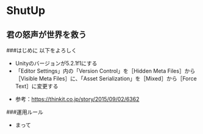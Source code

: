# ShutUp
## 君の怒声が世界を救う

###はじめに
以下をよろしく  
* Unityのバージョンが5.2.1f1にする  
* 「Editor Settings」内の「Version Control」を［Hidden Meta Files］から［Visible Meta Files］に、「Asset Serialization」を［Mixed］から［Force Text］に変更する  
 + 参考：https://thinkit.co.jp/story/2015/09/02/6362
 
###運用ルール
* まって
